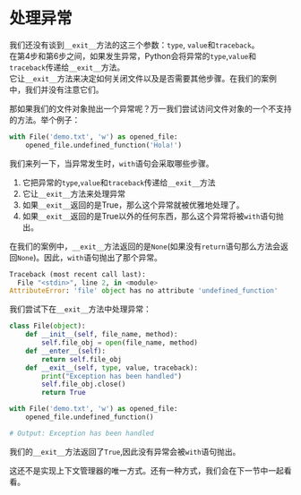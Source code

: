 # 处理异常

我们还没有谈到```__exit__```方法的这三个参数：```type```, ```value```和```traceback```。  
在第4步和第6步之间，如果发生异常，Python会将异常的```type```,```value```和```traceback```传递给```__exit__```方法。  
它让```__exit__```方法来决定如何关闭文件以及是否需要其他步骤。在我们的案例中，我们并没有注意它们。

那如果我们的文件对象抛出一个异常呢？万一我们尝试访问文件对象的一个不支持的方法。举个例子：

```python
with File('demo.txt', 'w') as opened_file:
    opened_file.undefined_function('Hola!')
```

我们来列一下，当异常发生时，```with```语句会采取哪些步骤。
1. 它把异常的```type```,```value```和```traceback```传递给```__exit__```方法
2. 它让```__exit__```方法来处理异常
3. 如果```__exit__```返回的是True，那么这个异常就被优雅地处理了。
4. 如果```__exit__```返回的是True以外的任何东西，那么这个异常将被```with```语句抛出。

在我们的案例中，```__exit__```方法返回的是```None```(如果没有```return```语句那么方法会返回```None```)。因此，```with```语句抛出了那个异常。

```python
Traceback (most recent call last):
  File "<stdin>", line 2, in <module>
AttributeError: 'file' object has no attribute 'undefined_function'
```

我们尝试下在```__exit__```方法中处理异常：
```python
class File(object):
    def __init__(self, file_name, method):
        self.file_obj = open(file_name, method)
    def __enter__(self):
        return self.file_obj
    def __exit__(self, type, value, traceback):
        print("Exception has been handled")
        self.file_obj.close()
        return True

with File('demo.txt', 'w') as opened_file:
    opened_file.undefined_function()

# Output: Exception has been handled
```

我们的```__exit__```方法返回了```True```,因此没有异常会被```with```语句抛出。

这还不是实现上下文管理器的唯一方式。还有一种方式，我们会在下一节中一起看看。
